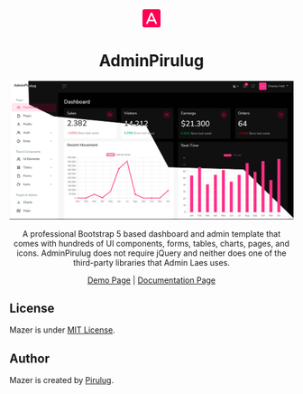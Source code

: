 <div align="center">
  <img src="./src/img/logo.png" alt="Logo">
</div>

<h1 align="center">AdminPirulug</h1>

<p align="center">
  <img src="./src/img/background.png" alt="AdminPirulug">
</p>

<p align="center">A professional Bootstrap 5 based dashboard and admin template that comes with hundreds of UI components, forms, tables, charts, pages, and icons. AdminPirulug does not require jQuery and neither does one of the third-party libraries that Admin Laes uses.</p>


<p align="center">
	<a href="https://pirulug.github.io/admin-pirulug">Demo Page</a> | 
	<a href="https://pirulug.github.io/admin-pirulug">Documentation Page</a>
</p>

## License

Mazer is under [MIT License](./LICENSE).

## Author

Mazer is created by <a href="https://pirulug.github.io">Pirulug</a>.
